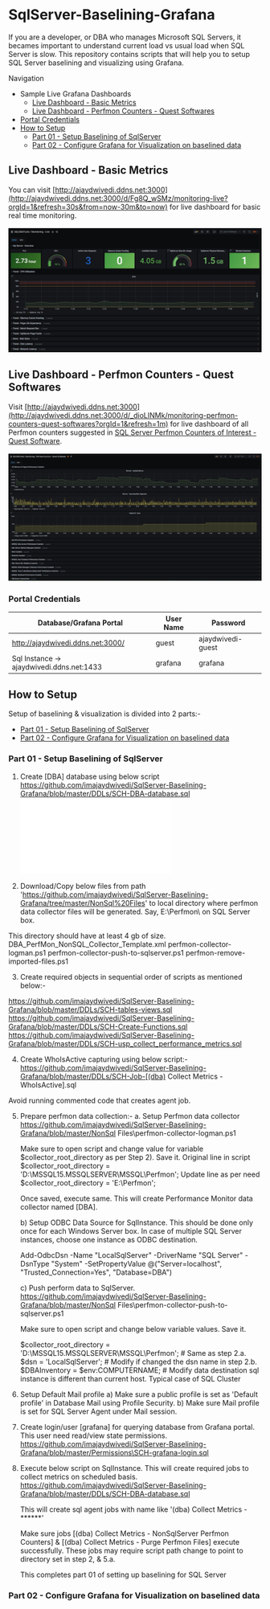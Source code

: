 # SqlServer-Baselining-Grafana
 
If you are a developer, or DBA who manages Microsoft SQL Servers, it becames important to understand current load vs usual load when SQL Server is slow. This repository contains scripts that will help you to setup SQL Server baselining and visualizing using Grafana.

Navigation
 - Sample Live Grafana Dashboards
   - [Live Dashboard - Basic Metrics](#live-dashboard-basic-metrics)
   - [Live Dashboard - Perfmon Counters - Quest Softwares](#live-dashboard-perfmon-counters-quest-softwares)
 - [Portal Credentials](#portal-credentials)
 - [How to Setup](#how-to-setup)
   - [Part 01 - Setup Baselining of SqlServer](#part-01-setup-baselining-of-sqlserver)
   - [Part 02 - Configure Grafana for Visualization on baselined data](#part-02-configure-grafana-for-visualization-on-baselined-data)

## Live Dashboard - Basic Metrics
You can visit [http://ajaydwivedi.ddns.net:3000](http://ajaydwivedi.ddns.net:3000/d/Fg8Q_wSMz/monitoring-live?orgId=1&refresh=30s&from=now-30m&to=now) for live dashboard for basic real time monitoring.<br><br>
![](https://github.com/imajaydwivedi/Images/blob/master/SqlServer-Baselining-Grafana/SQLDBATools%20_%20Monitoring%20-%20Live.JPG) <br>

## Live Dashboard - Perfmon Counters - Quest Softwares
Visit [http://ajaydwivedi.ddns.net:3000](http://ajaydwivedi.ddns.net:3000/d/_dioLINMk/monitoring-perfmon-counters-quest-softwares?orgId=1&refresh=1m) for live dashboard of all Perfmon counters suggested in [SQL Server Perfmon Counters of Interest - Quest Software](https://drive.google.com/file/d/1LB7Joo6055T1FfPcholXByazOX55e5b8/view?usp=sharing).<br><br>
![](https://github.com/imajaydwivedi/Images/blob/master/SqlServer-Baselining-Grafana/SQLDBATools%20_%20Monitoring%20-%20Perfmon%20Counters%20-%20Quest%20Softwares.JPG) <br>

### Portal Credentials
Database/Grafana Portal | User Name | Password
------------ | --------- | ---------
http://ajaydwivedi.ddns.net:3000/ | guest | ajaydwivedi-guest
Sql Instance -> ajaydwivedi.ddns.net:1433 | grafana | grafana

## How to Setup
Setup of baselining & visualization is divided into 2 parts:-
- [Part 01 - Setup Baselining of SqlServer](#part-01-setup-baselining-of-sqlserver)
- [Part 02 - Configure Grafana for Visualization on baselined data](#part-02-configure-grafana-for-visualization-on-baselined-data)

### Part 01 - Setup Baselining of SqlServer
1. Create \[DBA\] database using below script
https://github.com/imajaydwivedi/SqlServer-Baselining-Grafana/blob/master/DDLs/SCH-DBA-database.sql
![DDLs/SCH-DBA-database.sql](DDLs/SCH-DBA-database.sql)

2. Download/Copy below files from path 'https://github.com/imajaydwivedi/SqlServer-Baselining-Grafana/tree/master/NonSql%20Files' to local directory where perfmon data collector files will be generated. Say, E:\Perfmon\ on SQL Server box.

This directory should have at least 4 gb of size.
DBA_PerfMon_NonSQL_Collector_Template.xml
perfmon-collector-logman.ps1
perfmon-collector-push-to-sqlserver.ps1
perfmon-remove-imported-files.ps1

3. Create required objects in sequential order of scripts as mentioned below:-

https://github.com/imajaydwivedi/SqlServer-Baselining-Grafana/blob/master/DDLs/SCH-tables-views.sql
https://github.com/imajaydwivedi/SqlServer-Baselining-Grafana/blob/master/DDLs/SCH-Create-Functions.sql
https://github.com/imajaydwivedi/SqlServer-Baselining-Grafana/blob/master/DDLs/SCH-usp_collect_performance_metrics.sql

4. Create WhoIsActive capturing using below script:-
https://github.com/imajaydwivedi/SqlServer-Baselining-Grafana/blob/master/DDLs/SCH-Job-[(dba) Collect Metrics - WhoIsActive].sql

Avoid running commented code that creates agent job.

5. Prepare perfmon data collection:-
	a. Setup Perfmon data collector
	https://github.com/imajaydwivedi/SqlServer-Baselining-Grafana/blob/master/NonSql Files\perfmon-collector-logman.ps1
	
	Make sure to open script and change value for variable $collector_root_directory as per Step 2). Save it.
	Original line in script
	$collector_root_directory = 'D:\MSSQL15.MSSQLSERVER\MSSQL\Perfmon';
	Update line as per need
	$collector_root_directory = 'E:\Perfmon';
	
	Once saved, execute same. This will create Performance Monitor data collector named [DBA].
	
	b) Setup ODBC Data Source for SqlInstance. This should be done only once for each Windows Server box. In case of multiple SQL Server instances, choose one instance as ODBC destination. 
	
	Add-OdbcDsn -Name "LocalSqlServer" -DriverName "SQL Server" -DsnType "System" -SetPropertyValue @("Server=localhost", "Trusted_Connection=Yes", "Database=DBA")
	
	c) Push perform data to SqlServer.
	https://github.com/imajaydwivedi/SqlServer-Baselining-Grafana/blob/master/NonSql Files\perfmon-collector-push-to-sqlserver.ps1
	
	Make sure to open script and change below variable values. Save it.
	
	$collector_root_directory = 'D:\MSSQL15.MSSQLSERVER\MSSQL\Perfmon'; # Same as step 2.a.
	$dsn = 'LocalSqlServer'; # Modify if changed the dsn name in step 2.b.
	$DBAInventory = $env:COMPUTERNAME; # Modify data destination sql instance is different than current host. Typical case of SQL Cluster 
	
6. Setup Default Mail profile
	a) Make sure a public profile is set as 'Default profile' in Database Mail using Profile Security.
	<screenshot>
	b) Make sure Mail profile is set for SQL Server Agent under Mail session.
	<screenshot>
	
7. Create login/user [grafana] for querying database from Grafana portal. This user need read/view state permissions.
	https://github.com/imajaydwivedi/SqlServer-Baselining-Grafana/blob/master/Permissions\SCH-grafana-login.sql
	
8. Execute below script on SqlInstance. This will create required jobs to collect metrics on scheduled basis.
	https://github.com/imajaydwivedi/SqlServer-Baselining-Grafana/blob/master/DDLs/SCH-DBA-database.sql
	
	This will create sql agent jobs with name like '(dba) Collect Metrics - ******'
	
	Make sure jobs [(dba) Collect Metrics - NonSqlServer Perfmon Counters] & [(dba) Collect Metrics - Purge Perfmon Files] execute successfully. These jobs may require script path change to point to directory set in step 2, & 5.a.
	
	This completes part 01 of setting up baselining for SQL Server

### Part 02 - Configure Grafana for Visualization on baselined data
